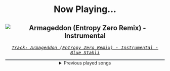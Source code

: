 <div align="center"> 
<h1>Now Playing...</h1>

![Armageddon (Entropy Zero Remix) - Instrumental](https://i.scdn.co/image/ab67616d00001e02ccb60843b5c4d9d5d7fa7c5c)
--
_<samp><a href="https://open.spotify.com/track/1aKII4ipUiA6RptRtFWVWh">Track: Armageddon (Entropy Zero Remix) - Instrumental - Blue Stahli</a></samp>_

<div style="border: 1px #4B5054 solid"></div>
<details>
  <summary>
    Previous played songs
  </summary>
  <table>
    <thead>
      <tr>
        <th>
          Artist
        </th>
        <th>
          Song
        </th>
        <th>
          Link
        </th>
      </tr>
    </thead>
    <tbody>
      <tr><td>Blue Stahli</td><td>Armageddon (Entropy Zero Remix) - Instrumental</td><td><a href="https://open.spotify.com/track/1aKII4ipUiA6RptRtFWVWh">https://open.spotify.com/track/1aKII4ipUiA6RptRtFWVWh</a></td></tr><tr><td>Blue Stahli</td><td>Doubt - Entropy Zero Remix</td><td><a href="https://open.spotify.com/track/2pBzBk0EXlgej6MUYvciYJ">https://open.spotify.com/track/2pBzBk0EXlgej6MUYvciYJ</a></td></tr><tr><td>Blue Stahli</td><td>Enemy (OCTiV Remix) - Instrumental</td><td><a href="https://open.spotify.com/track/3A0mMwxAfUz5XXy7PHhnUl">https://open.spotify.com/track/3A0mMwxAfUz5XXy7PHhnUl</a></td></tr><tr><td>Blue Stahli</td><td>The Fall - Instrumental</td><td><a href="https://open.spotify.com/track/228JhhJ1ZJfnVnnvilXzYA">https://open.spotify.com/track/228JhhJ1ZJfnVnnvilXzYA</a></td></tr><tr><td>Blue Stahli</td><td>Prognosis</td><td><a href="https://open.spotify.com/track/2K6idekZrz1H2okt4gJTO8">https://open.spotify.com/track/2K6idekZrz1H2okt4gJTO8</a></td></tr><tr><td>Resolve</td><td>Move to Trash</td><td><a href="https://open.spotify.com/track/2f9m6yBuJlPGMvYAVraXW8">https://open.spotify.com/track/2f9m6yBuJlPGMvYAVraXW8</a></td></tr><tr><td>Resolve</td><td>Ignite</td><td><a href="https://open.spotify.com/track/7xtrNEYYWcRyMy7fKDppyP">https://open.spotify.com/track/7xtrNEYYWcRyMy7fKDppyP</a></td></tr><tr><td>Resolve</td><td>Ignite</td><td><a href="https://open.spotify.com/track/7xtrNEYYWcRyMy7fKDppyP">https://open.spotify.com/track/7xtrNEYYWcRyMy7fKDppyP</a></td></tr><tr><td>Resolve</td><td>Comfortably Dumb</td><td><a href="https://open.spotify.com/track/03l4vozsJujX2AHWUhbv3T">https://open.spotify.com/track/03l4vozsJujX2AHWUhbv3T</a></td></tr><tr><td>Resolve</td><td>In Stone</td><td><a href="https://open.spotify.com/track/5d17zQEKvgoXlCtszxL7it">https://open.spotify.com/track/5d17zQEKvgoXlCtszxL7it</a></td></tr><tr><td>Resolve</td><td>Bloodlust</td><td><a href="https://open.spotify.com/track/418RrRIjf7K4lZ4OZ400yz">https://open.spotify.com/track/418RrRIjf7K4lZ4OZ400yz</a></td></tr><tr><td>Resolve</td><td>Continuum</td><td><a href="https://open.spotify.com/track/7akgZZkK8tApu7jiZ6Zdzw">https://open.spotify.com/track/7akgZZkK8tApu7jiZ6Zdzw</a></td></tr><tr><td>Resolve</td><td>Older Days</td><td><a href="https://open.spotify.com/track/0g2z3IBa7yePMMsQP68RCi">https://open.spotify.com/track/0g2z3IBa7yePMMsQP68RCi</a></td></tr><tr><td>Resolve</td><td>Death Awaits</td><td><a href="https://open.spotify.com/track/4is7qbTZWLTZGGGEF42w3M">https://open.spotify.com/track/4is7qbTZWLTZGGGEF42w3M</a></td></tr><tr><td>Resolve</td><td>Human</td><td><a href="https://open.spotify.com/track/3NCs2vpB79QBHkjcFP1NgW">https://open.spotify.com/track/3NCs2vpB79QBHkjcFP1NgW</a></td></tr><tr><td>Brandon Lake</td><td>COUNT 'EM</td><td><a href="https://open.spotify.com/track/5tgXL0bJKzjwC2hZSYJzgl">https://open.spotify.com/track/5tgXL0bJKzjwC2hZSYJzgl</a></td></tr><tr><td>Brandon Lake</td><td>COUNT 'EM</td><td><a href="https://open.spotify.com/track/5tgXL0bJKzjwC2hZSYJzgl">https://open.spotify.com/track/5tgXL0bJKzjwC2hZSYJzgl</a></td></tr><tr><td>Sleep Token</td><td>Take Me Back To Eden</td><td><a href="https://open.spotify.com/track/2Gt7fjNlx901pPRkvBiNBZ">https://open.spotify.com/track/2Gt7fjNlx901pPRkvBiNBZ</a></td></tr><tr><td>Motionless In White</td><td>Masterpiece</td><td><a href="https://open.spotify.com/track/3c9kVsKF68xMzlS0NikVn3">https://open.spotify.com/track/3c9kVsKF68xMzlS0NikVn3</a></td></tr><tr><td>Electric Callboy</td><td>Everytime We Touch - TEKKNO Version</td><td><a href="https://open.spotify.com/track/1RQ50jZIxLYHd09bGo5jWk">https://open.spotify.com/track/1RQ50jZIxLYHd09bGo5jWk</a></td></tr>
    </tbody>
  </table>
</details>

</div>
